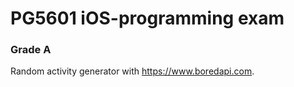 # PG5601 iOS-programming exam
### Grade A
Random activity generator with https://www.boredapi.com. 
